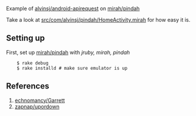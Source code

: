 Example of [alvinsj/android-apirequest](android-apirequest) on [mirah/pindah](https://github.com/mirah/pindah)

Take a look at [src/com/alvinsj/pindah/HomeActivity.mirah](https://github.com/alvinsj/pindah-api-request/blob/master/src/com/alvinsj/pindah/HomeActivity.mirah) for how easy it is.

## Setting up  
First, set up [mirah/pindah](https://github.com/mirah/pindah) with _jruby, mirah, pindah_

        $ rake debug  
        $ rake installd # make sure emulator is up  
        
## References 
1. [echnomancy/Garrett](https://github.com/technomancy/Garrett)
2. [zapnap/upordown](https://github.com/zapnap/upordown)
